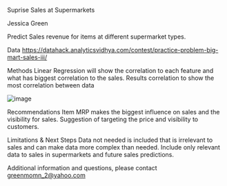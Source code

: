 
Suprise Sales at Supermarkets


Jessica Green

Predict Sales revenue for items at different supermarket types.

Data
https://datahack.analyticsvidhya.com/contest/practice-problem-big-mart-sales-iii/

Methods
Linear Regression will show the correlation to each feature and what has biggest correlation to the sales. 
Results
correlation to show the most correlation between data 

![image](https://user-images.githubusercontent.com/102007410/167274201-026fbee5-ba96-47a0-812f-bd9042a83c56.png)



Recommendations
Item MRP makes the biggest influence on sales and the visibility for sales. Suggestion of targeting the price and visibility to customers.

Limitations & Next Steps
Data not needed is included that is irrelevant to sales and can make data more complex than needed. 
Include only relevant data to sales in supermarkets and future sales predictions.

Additional information and questions, please contact greenmomn_2@yahoo.com
